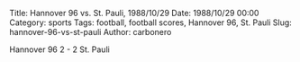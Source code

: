 Title: Hannover 96 vs. St. Pauli, 1988/10/29
Date: 1988/10/29 00:00
Category: sports
Tags: football, football scores, Hannover 96, St. Pauli
Slug: hannover-96-vs-st-pauli
Author: carbonero


Hannover 96 2 - 2 St. Pauli
